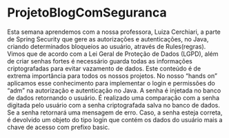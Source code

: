 # ProjetoBlogComSeguranca
Esta semana aprendemos com a nossa professora, Luiza Cerchiari, a parte de Spring Security que gere as autorizações e autenticações, no Java, criando determinados bloqueios ao usuário, através de Rules(regras).  Vimos que de acordo com a Lei Geral de Proteção de Dados (LGPD), além de criar senhas fortes é necessário guarda todas as informações criptografadas para evitar vazamento de dados. Este conteúdo é de extrema importância para todos os nossos projetos. No nosso “hands on” aplicamos esse conhecimento para implementar o login e permissões do “adm” na autorização e autenticação no Java.  A senha é injetada no banco de dados retornando o usuário. É realizado uma comparação com a senha digitada pelo usuário com a senha criptografada salva no banco de dados. Se a senha retornará uma mensagem de erro. Caso, a senha esteja correta, é devolvido um objeto do tipo login que contém os dados do usuário mais a chave de acesso com prefixo basic.
